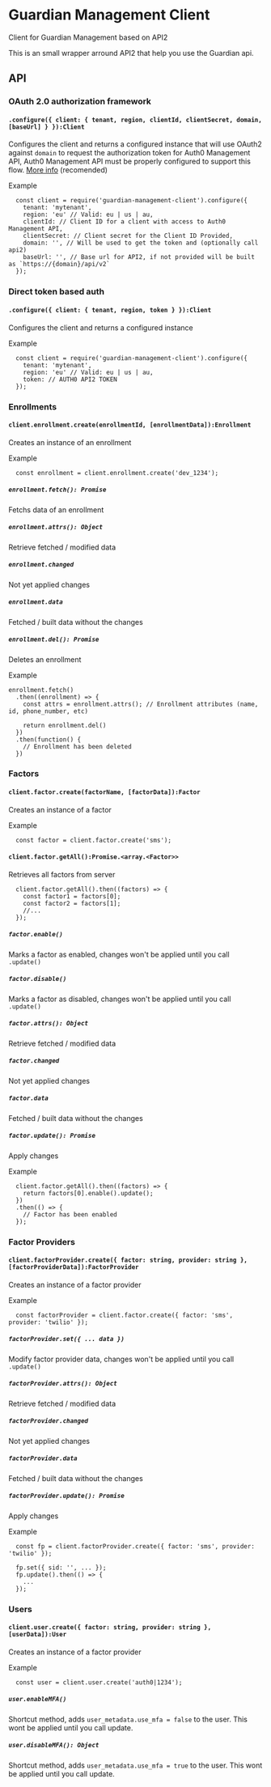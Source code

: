 # Guardian Management Client
Client for Guardian Management based on API2

This is an small wrapper arround API2 that help you use the Guardian api.

## API

### OAuth 2.0 authorization framework
#### `.configure({ client: { tenant, region, clientId, clientSecret, domain, [baseUrl] } }):Client`
Configures the client and returns a configured instance that will use
OAuth2 against `domain` to request the authorization token for
Auth0 Management API, Auth0 Management API must be properly configured
to support this flow. [More info](https://auth0.com/docs/api-auth) (recomended)

Example
```
  const client = require('guardian-management-client').configure({
    tenant: 'mytenant',
    region: 'eu' // Valid: eu | us | au,
    clientId: // Client ID for a client with access to Auth0 Management API,
    clientSecret: // Client secret for the Client ID Provided,
    domain: '', // Will be used to get the token and (optionally call api2)
    baseUrl: '', // Base url for API2, if not provided will be built as `https://{domain}/api/v2`
  });
```

### Direct token based auth
#### `.configure({ client: { tenant, region, token } }):Client`
Configures the client and returns a configured instance

Example
```
  const client = require('guardian-management-client').configure({
    tenant: 'mytenant',
    region: 'eu' // Valid: eu | us | au,
    token: // AUTH0 API2 TOKEN
  });
```

### Enrollments
#### `client.enrollment.create(enrollmentId, [enrollmentData]):Enrollment`
Creates an instance of an enrollment

Example
```
  const enrollment = client.enrollment.create('dev_1234');
```

##### `enrollment.fetch(): Promise`
Fetchs data of an enrollment

##### `enrollment.attrs(): Object`
Retrieve fetched / modified data

##### `enrollment.changed`
Not yet applied changes

##### `enrollment.data`
Fetched / built data without the changes

##### `enrollment.del(): Promise`
Deletes an enrollment

Example
```
enrollment.fetch()
  .then((enrollment) => {
    const attrs = enrollment.attrs(); // Enrollment attributes (name, id, phone_number, etc)

    return enrollment.del()
  })
  .then(function() {
    // Enrollment has been deleted
  })
```

### Factors
#### `client.factor.create(factorName, [factorData]):Factor`
Creates an instance of a factor

Example
```
  const factor = client.factor.create('sms');
```

#### `client.factor.getAll():Promise.<array.<Factor>>`
Retrieves all factors from server

```
  client.factor.getAll().then((factors) => {
    const factor1 = factors[0];
    const factor2 = factors[1];
    //...
  });
```

##### `factor.enable()`
Marks a factor as enabled, changes won't be applied until you call `.update()`

##### `factor.disable()`
Marks a factor as disabled, changes won't be applied until you call `.update()`

##### `factor.attrs(): Object`
Retrieve fetched / modified data

##### `factor.changed`
Not yet applied changes

##### `factor.data`
Fetched / built data without the changes

##### `factor.update(): Promise`
Apply changes

Example
```
  client.factor.getAll().then((factors) => {
    return factors[0].enable().update();
  })
  .then(() => {
    // Factor has been enabled
  });
```

### Factor Providers
#### `client.factorProvider.create({ factor: string, provider: string }, [factorProviderData]):FactorProvider`
Creates an instance of a factor provider

Example
```
  const factorProvider = client.factor.create({ factor: 'sms', provider: 'twilio' });
```

##### `factorProvider.set({ ... data })`
Modify factor provider data, changes won't be applied until you call `.update()`

##### `factorProvider.attrs(): Object`
Retrieve fetched / modified data

##### `factorProvider.changed`
Not yet applied changes

##### `factorProvider.data`
Fetched / built data without the changes

##### `factorProvider.update(): Promise`
Apply changes

Example
```
  const fp = client.factorProvider.create({ factor: 'sms', provider: 'twilio' });

  fp.set({ sid: '', ... });
  fp.update().then(() => {
    ...
  });
```

### Users
#### `client.user.create({ factor: string, provider: string }, [userData]):User`
Creates an instance of a factor provider

Example
```
  const user = client.user.create('auth0|1234');
```

##### `user.enableMFA()`
Shortcut method, adds `user_metadata.use_mfa = false` to the user. This wont be applied until you call update.

##### `user.disableMFA(): Object`
Shortcut method, adds `user_metadata.use_mfa = true` to the user. This wont be applied until you call update.
